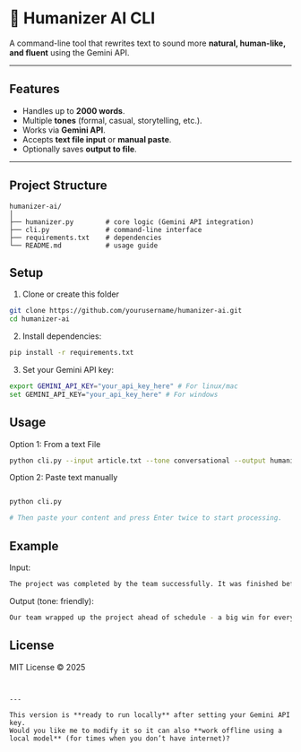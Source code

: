 # 🧠 Humanizer AI CLI

A command-line tool that rewrites text to sound more **natural, human-like, and fluent** using the Gemini API.

---

## Features
- Handles up to **2000 words**.
- Multiple **tones** (formal, casual, storytelling, etc.).
- Works via **Gemini API**.
- Accepts **text file input** or **manual paste**.
- Optionally saves **output to file**.

---

## Project Structure
```text
humanizer-ai/
│
├── humanizer.py        # core logic (Gemini API integration)
├── cli.py              # command-line interface
├── requirements.txt    # dependencies
└── README.md           # usage guide

```

## Setup
1. Clone or create this folder
```bash
git clone https://github.com/yourusername/humanizer-ai.git
cd humanizer-ai
```
2. Install dependencies:
```bash
pip install -r requirements.txt

```

3. Set your Gemini API key:
```bash
export GEMINI_API_KEY="your_api_key_here" # For linux/mac
set GEMINI_API_KEY="your_api_key_here" # For windows

```
## Usage
Option 1: From a text File
```bash
python cli.py --input article.txt --tone conversational --output humanized.txt

```
Option 2: Paste text manually
```bash

python cli.py

# Then paste your content and press Enter twice to start processing.
```

## Example
Input:
```bash
The project was completed by the team successfully. It was finished before the deadline.

```
Output (tone: friendly):
```bash
Our team wrapped up the project ahead of schedule - a big win for everyone involved!

```
## License
MIT License © 2025
```text


---

This version is **ready to run locally** after setting your Gemini API key.  
Would you like me to modify it so it can also **work offline using a local model** (for times when you don’t have internet)?

```
